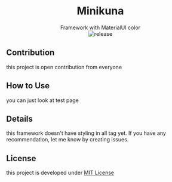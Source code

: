 <div align="center">

# Minikuna
Framework with MaterialUI color  
![release](https://img.shields.io/badge/version-0.1.1-orange.svg)

</div>

## Contribution
this project is open contribution from everyone  

## How to Use
you can just look at test page  

## Details
this framework doesn't have styling in all tag yet. 
If you have any recommendation, let me know by creating issues.
  
## License
this project is developed under [MIT License](https://github.com/dhanyn10/minikuna/blob/master/LICENSE)